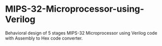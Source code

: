# MIPS-32-Microprocessor-using-Verilog
Behavioral design of 5 stages MIPS-32 Microprocessor using Verilog code with Assembly to Hex code converter.
